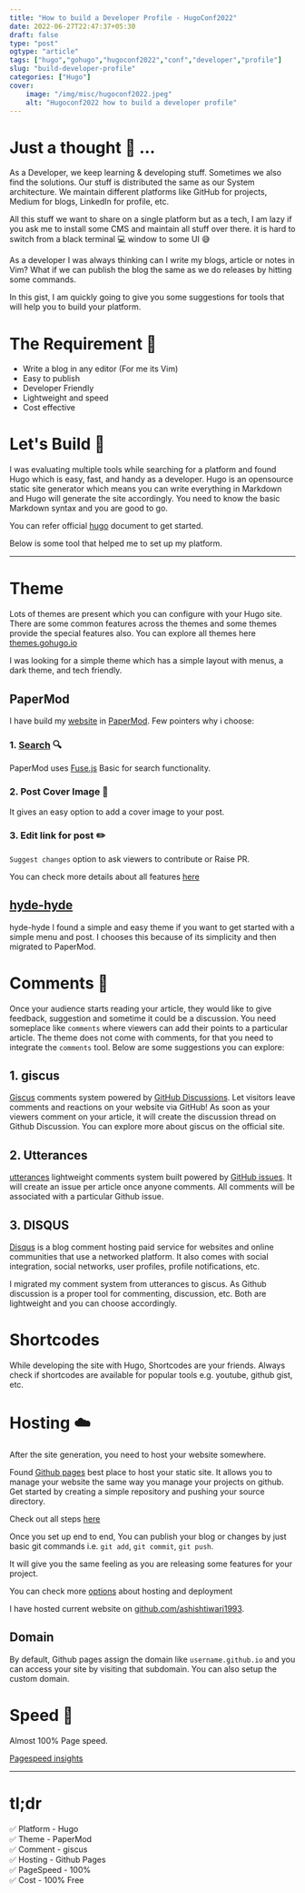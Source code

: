 ```yaml
---
title: "How to build a Developer Profile - HugoConf2022"
date: 2022-06-27T22:47:37+05:30
draft: false
type: "post"
ogtype: "article"
tags: ["hugo","gohugo","hugoconf2022","conf","developer","profile"]
slug: "build-developer-profile"
categories: ["Hugo"]
cover:
    image: "/img/misc/hugoconf2022.jpeg"
    alt: "Hugoconf2022 how to build a developer profile"
---
```


# Just a thought :thought_balloon:  ... 

As a Developer, we keep learning & developing stuff. Sometimes we also find the solutions. Our stuff is distributed the same as our System architecture. We maintain different platforms like GitHub for projects, Medium for blogs, LinkedIn for profile, etc.  

All this stuff we want to share on a single platform but as a tech, I am lazy if you ask me to install some CMS and maintain all stuff over there. it is hard to switch from a black terminal :computer:  window to some UI :sweat_smile:

As a developer I was always thinking can I write my blogs, article or notes in Vim? What if we can publish the blog the same as we do releases by hitting some commands.


In this gist, I am quickly going to give you some suggestions for tools that will help you to build your platform.

# The Requirement :memo:

* Write a blog in any editor (For me its Vim)  
* Easy to publish
* Developer Friendly
* Lightweight and speed
* Cost effective

# Let's Build :wrench:

I was evaluating multiple tools while searching for a platform and found Hugo which is easy, fast, and handy as a developer. Hugo is an opensource static site generator which means you can write everything in Markdown and Hugo will generate the site accordingly. You need to know the basic Markdown syntax and you are good to go.

You can refer official [hugo](https://gohugo.io/documentation/) document to get started.

Below is some tool that helped me to set up my platform.

---

# Theme

Lots of themes are present which you can configure with your Hugo site. There are some common features across the themes and some themes provide the special features also. You can explore all themes here [themes.gohugo.io](https://themes.gohugo.io/)  

I was looking for a simple theme which has a simple layout with menus, a dark theme, and tech friendly.

## PaperMod

I have build my [website](https://ashish.one) in [PaperMod](https://github.com/adityatelange/hugo-PaperMod). Few pointers why i choose:

### 1. [Search](https://adityatelange.github.io/hugo-PaperMod/posts/papermod/papermod-features/#search-page) :mag:

PaperMod uses [Fuse.js](https://fusejs.io/getting-started/different-builds.html#explanation-of-different-builds) Basic for search functionality.

### 2. Post Cover Image :tokyo_tower: 

It gives an easy option to add a cover image to your post.

### 3. Edit link for post :pencil2:

`Suggest changes` option to ask viewers to contribute or Raise PR.

You can check more details about all features [here](https://adityatelange.github.io/hugo-PaperMod/posts/papermod/papermod-features)

## [hyde-hyde](https://github.com/htr3n/hyde-hyde)

hyde-hyde I found a simple and easy theme if you want to get started with a simple menu and post. I chooses this because of its simplicity and then migrated to PaperMod.

# Comments :speech_balloon:

Once your audience starts reading your article, they would like to give feedback, suggestion and sometime it could be a discussion. You need someplace like `comments` where viewers can add their points to a particular article. The theme does not come with comments, for that you need to integrate the `comments` tool. Below are some suggestions you can explore:

## 1. giscus

[Giscus](https://giscus.app/) comments system powered by [GitHub Discussions](https://docs.github.com/en/discussions). Let visitors leave comments and reactions on your website via GitHub! As soon as your viewers comment on your article, it will create the discussion thread on Github Discussion. You can explore more about giscus on the official site.

## 2. Utterances 

[utterances](https://github.com/utterance/utterances) lightweight comments system built powered by [GitHub issues](https://docs.github.com/en/issues/tracking-your-work-with-issues/about-issues). It will create an issue per article once anyone comments. All comments will be associated with a particular Github issue.

## 3. DISQUS

[Disqus](https://disqus.com/) is a blog comment hosting paid service for websites and online communities that use a networked platform. It also comes with social integration, social networks, user profiles, profile notifications, etc.

I migrated my comment system from utterances to giscus. As Github discussion is a proper tool for commenting, discussion, etc. Both are lightweight and you can choose accordingly.

# Shortcodes

While developing the site with Hugo, Shortcodes are your friends. Always check if shortcodes are available for popular tools e.g. youtube, github gist, etc. 

# Hosting :cloud:

After the site generation, you need to host your website somewhere.

Found [Github pages](https://pages.github.com/) best place to host your static site. It allows you to manage your website the same way you manage your projects on github. Get started by creating a simple repository and pushing your source directory.

Check out all steps [here](https://docs.github.com/en/pages/getting-started-with-github-pages/about-github-pages)

Once you set up end to end, You can publish your blog or changes by just basic git commands i.e. `git add`, `git commit`, `git push`.

It will give you the same feeling as you are releasing some features for your project.

You can check more [options](https://gohugo.io/hosting-and-deployment/) about hosting and deployment

I have hosted current website on [github.com/ashishtiwari1993](https://github.com/ashishtiwari1993/ashish.one).

## Domain

By default, Github pages assign the domain like `username.github.io` and you can access your site by visiting that subdomain. You can also setup the custom domain.

# Speed :rocket:

Almost 100% Page speed.

[Pagespeed insights](https://pagespeed.web.dev/report?url=https://ashish.one)

---

# tl;dr

:white_check_mark: Platform - Hugo  
:white_check_mark: Theme - PaperMod  
:white_check_mark: Comment - giscus  
:white_check_mark: Hosting - Github Pages  
:white_check_mark: PageSpeed - 100%  
:white_check_mark: Cost - 100% Free 
